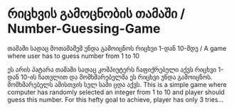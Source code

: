 # რიცხვის გამოცნობის თამაში / Number-Guessing-Game
თამაში სადაც მოთამაშემ უნდა გამოიცნოს რიცხვი 1-დან 10-მდე / A game where user has to guess number from 1 to 10

ეს არის პატარა თამაში სადაც კომპიუტერს ჩაფიქრებული აქვს რიცხვი 1-დან 10-ის ჩათვლით 
და მომხმარებელმა ეს რიცხვი უნდა გამოიცნოს. მომხმარებელს ამისთვის სულ სამი ცდა აქვს.
This is a simple game where computer has randomly selected an integer from 1 to 10
and player should guess this number.
For this hefty goal to achieve, player has only 3 tries... 
